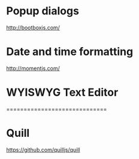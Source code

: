 # Popup dialogs
http://bootboxjs.com/

# Date and time formatting
http://momentjs.com/

# WYISWYG Text Editor
=============================
# Quill
https://github.com/quilljs/quill